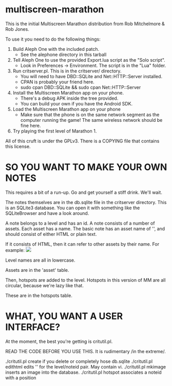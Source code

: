 multiscreen-marathon
====================
This is the initial Multiscreen Marathon distribution from Rob Mitchelmore & Rob Jones.

To use it you need to do the following things:

1. Build Aleph One with the included patch.
	* See the alephone directory in this tarball
2. Tell Aleph One to use the provided Export.lua script as the "Solo script".
	* Look in Preferences -> Environment.  The script is in the "Lua" folder.
3. Run critserver.pl.  This is in the critserver/ directory.
	* You will need to have DBD::SQLite and Net::HTTP::Server installed.
	* CPAN is probably your friend here.
	* sudo cpan DBD::SQLite && sudo cpan Net::HTTP::Server
4. Install the Multiscreen Marathon app on your phone.
	* There's a debug APK inside the tree provided.
	* You can build your own if you have the Android SDK.
5. Load the Multiscreen Marathon app on your phone
	* Make sure that the phone is on the same network segment as the 
	  computer running the game!  The same wireless network should be
	  fine here.
6. Try playing the first level of Marathon 1.


All of this cruft is under the GPLv3.  There is a COPYING file that contains this license.


SO YOU WANT TO MAKE YOUR OWN NOTES
==================================

This requires a bit of a run-up.  Go and get yourself a stiff drink.  We'll wait.

The notes themselves are in the db.sqlite file in the critserver directory.  This is an SQLite3 database.  You can open it with something like the SQLiteBrowser and have a look around.

A note belongs to a level and has an id.  A note consists of a number of assets.  Each asset has a name.  The basic note has an asset name of '', and should consist of either HTML or plain text.

If it consists of HTML, then it can refer to other assets by their name.  For example:
	<img src="assetname">
	
Level names are all in lowercase.

Assets are in the 'asset' table.

Then, hotspots are added to the level.  Hotspots in this version of MM are all circular, because we're lazy like that.

These are in the hotspots table.


WHAT, YOU WANT A USER INTERFACE?
================================

At the moment, the best you're getting is critutil.pl.

READ THE CODE BEFORE YOU USE THIS.  It is rudimentary /in the extreme/.

./critutil.pl create
	if you delete or completely hose db.sqlite
./critutil.pl edithtml <level> <noteid>
	edits '' for the level/noteid pair.  May contain vi.
./critutil.pl mkimage <level> <noteid> <assetname> <path>
	inserts an image into the database.
./critutil.pl hotspot <level> <x> <y> <radius> <noteid>
	associates a noteid with a position